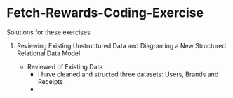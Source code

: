 # Fetch-Rewards-Coding-Exercise

Solutions for these exercises

1. Reviewing Existing Unstructured Data and Diagraming a New Structured Relational Data Model

   - Reviewed of Existing Data
      - I have cleaned and structed three datasets: Users, Brands and Receipts
      - 
